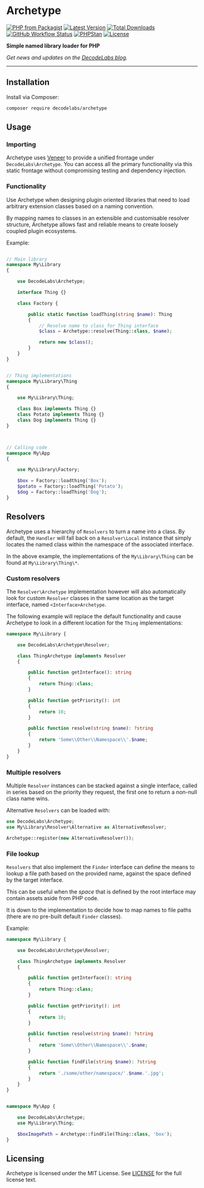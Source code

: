 # Archetype

[![PHP from Packagist](https://img.shields.io/packagist/php-v/decodelabs/archetype?style=flat)](https://packagist.org/packages/decodelabs/archetype)
[![Latest Version](https://img.shields.io/packagist/v/decodelabs/archetype.svg?style=flat)](https://packagist.org/packages/decodelabs/archetype)
[![Total Downloads](https://img.shields.io/packagist/dt/decodelabs/archetype.svg?style=flat)](https://packagist.org/packages/decodelabs/archetype)
[![GitHub Workflow Status](https://img.shields.io/github/workflow/status/decodelabs/archetype/Integrate)](https://github.com/decodelabs/archetype/actions/workflows/integrate.yml)
[![PHPStan](https://img.shields.io/badge/PHPStan-enabled-44CC11.svg?longCache=true&style=flat)](https://github.com/phpstan/phpstan)
[![License](https://img.shields.io/packagist/l/decodelabs/archetype?style=flat)](https://packagist.org/packages/decodelabs/archetype)

**Simple named library loader for PHP**

_Get news and updates on the [DecodeLabs blog](https://blog.decodelabs.com)._

---

## Installation

Install via Composer:

```bash
composer require decodelabs/archetype
```

## Usage

### Importing

Archetype uses [Veneer](https://github.com/decodelabs/veneer) to provide a unified frontage under <code>DecodeLabs\Archetype</code>.
You can access all the primary functionality via this static frontage without compromising testing and dependency injection.


### Functionality

Use Archetype when designing plugin oriented libraries that need to load arbitrary extension classes based on a naming convention.

By mapping names to classes in an extensible and customisable resolver structure, Archetype allows fast and reliable means to create loosely coupled plugin ecosystems.

Example:

```php

// Main library
namespace My\Library
{

    use DecodeLabs\Archetype;

    interface Thing {}

    class Factory {

        public static function loadThing(string $name): Thing
        {
            // Resolve name to class for Thing interface
            $class = Archetype::resolve(Thing::class, $name);

            return new $class();
        }
    }
}


// Thing implementations
namespace My\Library\Thing
{

    use My\Library\Thing;

    class Box implements Thing {}
    class Potato implements Thing {}
    class Dog implements Thing {}
}



// Calling code
namespace My\App
{

    use My\Library\Factory;

    $box = Factory::loadthing('Box');
    $potato = Factory::loadThing('Potato');
    $dog = Factory::loadThing('Dog');
}
```

## Resolvers

Archetype uses a hierarchy of <code>Resolvers</code> to turn a name into a class. By default, the <code>Handler</code> will fall back on a <code>Resolver\Local</code> instance that simply locates the named class within the namespace of the associated interface.

In the above example, the implementations of the <code>My\Library\Thing</code> can be found at <code>My\Library\Thing\\*</code>.


### Custom resolvers

The <code>Resolver\Archetype</code> implementation however will also automatically look for custom <code>Resolver</code> classes in the same location as the target interface, named <code>\<Interface\>Archetype</code>.

The following example will replace the default functionality and cause Archetype to look in a different location for the <code>Thing</code> implementations:

```php
namespace My\Library {

    use DecodeLabs\Archetype\Resolver;

    class ThingArchetype implements Resolver
    {

        public function getInterface(): string
        {
            return Thing::class;
        }

        public function getPriority(): int
        {
            return 10;
        }

        public function resolve(string $name): ?string
        {
            return 'Some\\Other\\Namespace\\'.$name;
        }
    }
}
```

### Multiple resolvers

Multiple <code>Resolver</code> instances can be stacked against a single interface, called in series based on the priority they request, the first one to return a non-null class name wins.

Alternative <code>Resolvers</code> can be loaded with:

```php
use DecodeLabs\Archetype;
use My\Library\Resolver\Alternative as AlternativeResolver;

Archetype::register(new AlternativeResolver());
```

### File lookup

<code>Resolvers</code> that also implement the <code>Finder</code> interface can define the means to lookup a file path based on the provided name, against the space defined by the target interface.

This can be useful when the _space_ that is defined by the root interface may contain assets aside from PHP code.

It is down to the implementation to decide how to map names to file paths (there are no pre-built default <code>Finder</code> classes).

Example:

```php
namespace My\Library {

    use DecodeLabs\Archetype\Resolver;

    class ThingArchetype implements Resolver
    {

        public function getInterface(): string
        {
            return Thing::class;
        }

        public function getPriority(): int
        {
            return 10;
        }

        public function resolve(string $name): ?string
        {
            return 'Some\\Other\\Namespace\\'.$name;
        }

        public function findFile(string $name): ?string
        {
            return './some/other/namespace/'.$name.'.jpg';
        }
    }
}


namespace My\App {

    use DecodeLabs\Archetype;
    use My\Library\Thing;

    $boxImagePath = Archetype::findFile(Thing::class, 'box');
}
```


## Licensing
Archetype is licensed under the MIT License. See [LICENSE](./LICENSE) for the full license text.
